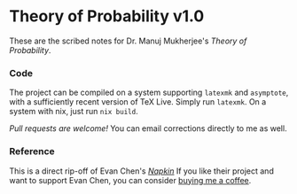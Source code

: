 # Theory of Probability v1.0

These are the scribed notes for Dr. Manuj Mukherjee's _Theory of Probability_.

### Code

The project can be compiled on a system supporting `latexmk` and `asymptote`,
with a sufficiently recent version of TeX Live.
Simply run `latexmk`.
On a system with nix, just run `nix build`.

_Pull requests are welcome!_
You can email corrections directly to me as well.

### Reference

This is a direct rip-off of Evan Chen's [_Napkin_](https://web.evanchen.cc/napkin.html) 
If you like their project and want to support Evan Chen,
you can consider [buying me a coffee](https://ko-fi.com/evanchen).

